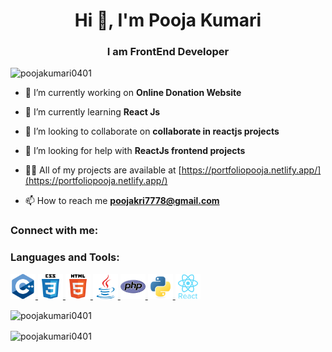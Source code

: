 <h1 align="center">Hi 👋, I'm Pooja Kumari</h1>
<h3 align="center">I am FrontEnd Developer</h3>

<p align="left"> <img src="https://komarev.com/ghpvc/?username=poojakumari0401&label=Profile%20views&color=0e75b6&style=flat" alt="poojakumari0401" /> </p>

- 🔭 I’m currently working on **Online Donation Website**

- 🌱 I’m currently learning **React Js**

- 👯 I’m looking to collaborate on **collaborate in reactjs projects**

- 🤝 I’m looking for help with **ReactJs frontend projects**

- 👨‍💻 All of my projects are available at [https://portfoliopooja.netlify.app/](https://portfoliopooja.netlify.app/)

- 📫 How to reach me **poojakri7778@gmail.com**

<h3 align="left">Connect with me:</h3>
<p align="left">
</p>

<h3 align="left">Languages and Tools:</h3>
<p align="left"> <a href="https://www.w3schools.com/cpp/" target="_blank" rel="noreferrer"> <img src="https://raw.githubusercontent.com/devicons/devicon/master/icons/cplusplus/cplusplus-original.svg" alt="cplusplus" width="40" height="40"/> </a> <a href="https://www.w3schools.com/css/" target="_blank" rel="noreferrer"> <img src="https://raw.githubusercontent.com/devicons/devicon/master/icons/css3/css3-original-wordmark.svg" alt="css3" width="40" height="40"/> </a> <a href="https://www.w3.org/html/" target="_blank" rel="noreferrer"> <img src="https://raw.githubusercontent.com/devicons/devicon/master/icons/html5/html5-original-wordmark.svg" alt="html5" width="40" height="40"/> </a> <a href="https://www.java.com" target="_blank" rel="noreferrer"> <img src="https://raw.githubusercontent.com/devicons/devicon/master/icons/java/java-original.svg" alt="java" width="40" height="40"/> </a> <a href="https://www.php.net" target="_blank" rel="noreferrer"> <img src="https://raw.githubusercontent.com/devicons/devicon/master/icons/php/php-original.svg" alt="php" width="40" height="40"/> </a> <a href="https://www.python.org" target="_blank" rel="noreferrer"> <img src="https://raw.githubusercontent.com/devicons/devicon/master/icons/python/python-original.svg" alt="python" width="40" height="40"/> </a> <a href="https://reactjs.org/" target="_blank" rel="noreferrer"> <img src="https://raw.githubusercontent.com/devicons/devicon/master/icons/react/react-original-wordmark.svg" alt="react" width="40" height="40"/> </a> </p>

<p><img align="center" src="https://github-readme-stats.vercel.app/api/top-langs?username=poojakumari0401&show_icons=true&locale=en&layout=compact" alt="poojakumari0401" /></p>

<p><img align="center" src="https://github-readme-streak-stats.herokuapp.com/?user=poojakumari0401&" alt="poojakumari0401" /></p>
